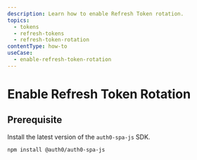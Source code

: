 ```yaml
---
description: Learn how to enable Refresh Token rotation.
topics:
  - tokens
  - refresh-tokens
  - refresh-token-rotation
contentType: how-to
useCase:
  - enable-refresh-token-rotation
---
```

# Enable Refresh Token Rotation

## Prerequisite

Install the latest version of the `auth0-spa-js` SDK.

```text
npm install @auth0/auth0-spa-js
```

# 